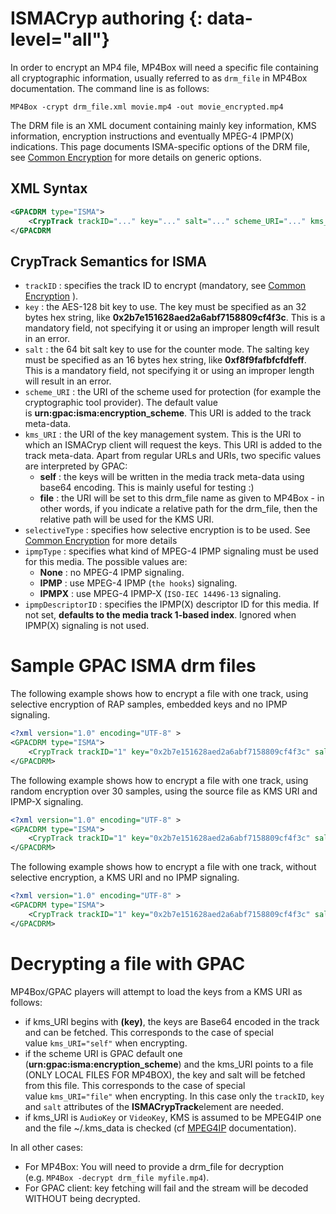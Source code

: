 # ISMACryp authoring {: data-level="all"}

In order to encrypt an MP4 file, MP4Box will need a specific file containing all cryptographic information, usually referred to as `drm_file` in MP4Box documentation. The command line is as follows:

```
MP4Box -crypt drm_file.xml movie.mp4 -out movie_encrypted.mp4
```

The DRM file is an XML document containing mainly key information, KMS information, encryption instructions and eventually MPEG-4 IPMP(X) indications. This page documents ISMA-specific options of the DRM file, see [Common Encryption](Common-Encryption) for more details on generic options.

## XML Syntax

```xml
<GPACDRM type="ISMA">
    <CrypTrack trackID="..." key="..." salt="..." scheme_URI="..." kms_URI="..." selectiveType="..." ipmpType="..." ipmpDescriptorID="..." />
</GPACDRM
```

## CrypTrack Semantics for ISMA

*   `trackID` : specifies the track ID to encrypt (mandatory, see [Common Encryption](Common-Encryption) ).
*   `key` : the AES-128 bit key to use. The key must be specified as an 32 bytes hex string, like **0x2b7e151628aed2a6abf7158809cf4f3c**. This is a mandatory field, not specifying it or using an improper length will result in an error.
*   `salt` : the 64 bit salt key to use for the counter mode. The salting key must be specified as an 16 bytes hex string, like **0xf8f9fafbfcfdfeff**. This is a mandatory field, not specifying it or using an improper length will result in an error.
*   `scheme_URI` : the URI of the scheme used for protection (for example the cryptographic tool provider). The default value is **urn:gpac:isma:encryption\_scheme**. This URI is added to the track meta-data.
*   `kms_URI` : the URI of the key management system. This is the URI to which an ISMACryp client will request the keys. This URI is added to the track meta-data. Apart from regular URLs and URIs, two specific values are interpreted by GPAC:
    *   **self** : the keys will be written in the media track meta-data using base64 encoding. This is mainly useful for testing :)
    *   **file** : the URI will be set to this drm\_file name as given to MP4Box - in other words, if you indicate a relative path for the drm\_file, then the relative path will be used for the KMS URI.
*   `selectiveType` : specifies how selective encryption is to be used. See [Common Encryption](Common-Encryption) for more details
*   `ipmpType` : specifies what kind of MPEG-4 IPMP signaling must be used for this media. The possible values are:
    *   **None** : no MPEG-4 IPMP signaling.
    *   **IPMP** : use MPEG-4 IPMP (`the hooks`) signaling.
    *   **IPMPX** : use MPEG-4 IPMP-X (`ISO-IEC 14496-13` signaling.
*   `ipmpDescriptorID` : specifies the IPMP(X) descriptor ID for this media. If not set, **defaults to the media track 1-based index**. Ignored when IPMP(X) signaling is not used.

# Sample GPAC ISMA drm files

The following example shows how to encrypt a file with one track, using selective encryption of RAP samples, embedded keys and no IPMP signaling.

```xml
<?xml version="1.0" encoding="UTF-8" >
<GPACDRM type="ISMA">
	<CrypTrack trackID="1" key="0x2b7e151628aed2a6abf7158809cf4f3c" salt="0xf8f9fafbfcfdfeff" selectiveType="RAP" KMS_URI="self"/>
</GPACDRM>
```

The following example shows how to encrypt a file with one track, using random encryption over 30 samples, using the source file as KMS URI and IPMP-X signaling.

```xml
<?xml version="1.0" encoding="UTF-8" >
<GPACDRM type="ISMA">
	<CrypTrack trackID="1" key="0x2b7e151628aed2a6abf7158809cf4f3c" salt="0xf8f9fafbfcfdfeff" selectiveType="Rand30" KMS_URI="file" ipmpType="IPMPX" ipmpDescriptorID="20" />
</GPACDRM>
```

The following example shows how to encrypt a file with one track, without selective encryption, a KMS URI and no IPMP signaling.

```xml
<?xml version="1.0" encoding="UTF-8" >
<GPACDRM type="ISMA">
	<CrypTrack trackID="1" key="0x2b7e151628aed2a6abf7158809cf4f3c" salt="0xf8f9fafbfcfdfeff" selectiveType="None" KMS_URI="https://gpac.sourceforge.net/kms/file.xml" />
</GPACDRM>
```

# Decrypting a file with GPAC

MP4Box/GPAC players will attempt to load the keys from a KMS URI as follows:

*   if kms\_URI begins with **(key)**, the keys are Base64 encoded in the track and can be fetched. This corresponds to the case of special value `kms_URI="self"` when encrypting.
*   if the scheme URI is GPAC default one (**urn:gpac:isma:encryption\_scheme**) and the kms\_URI points to a file (ONLY LOCAL FILES FOR MP4BOX), the key and salt will be fetched from this file. This corresponds to the case of special value `kms_URI="file"` when encrypting. In this case only the `trackID`, `key` and `salt` attributes of the **ISMACrypTrack**element are needed.
*   if kms\_URI is `AudioKey` or `VideoKey`, KMS is assumed to be MPEG4IP one and the file ~/.kms\_data is checked (cf [MPEG4IP](https://sourceforge.net/projects/mpeg4ip/) documentation).

In all other cases:

*   For MP4Box: You will need to provide a drm\_file for decryption (e.g. `MP4Box -decrypt drm_file myfile.mp4`).
*   For GPAC client: key fetching will fail and the stream will be decoded WITHOUT being decrypted.
